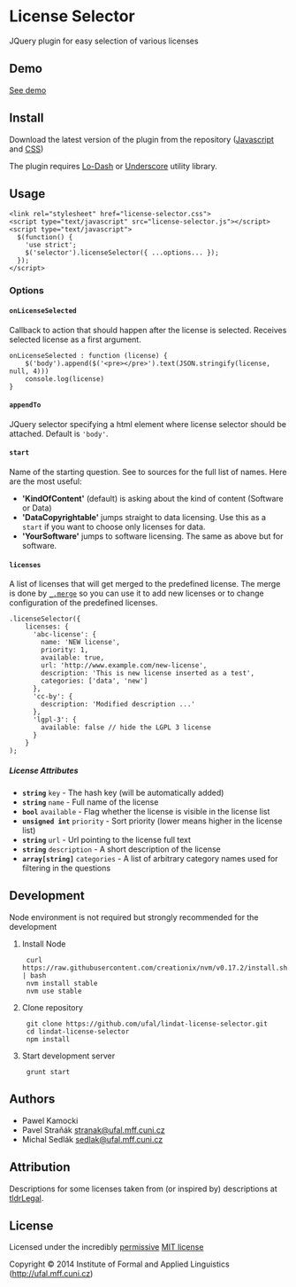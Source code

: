 
<!-- TITLE/ -->

# License Selector

<!-- /TITLE -->


<!-- DESCRIPTION/ -->

JQuery plugin for easy selection of various licenses

<!-- /DESCRIPTION -->

## Demo

[See demo](https://ufal.github.io/lindat-license-selector)


## Install

Download the latest version of the plugin from the repository
([Javascript](https://raw.githubusercontent.com/ufal/lindat-license-selector/master/lib/license-selector.js)
and [CSS](https://raw.githubusercontent.com/ufal/lindat-license-selector/master/lib/license-selector.css))

The plugin requires [Lo-Dash](http://lodash.com/) or [Underscore](http://underscorejs.org/) utility library.

## Usage
    <link rel="stylesheet" href="license-selector.css">
    <script type="text/javascript" src="license-selector.js"></script>
    <script type="text/javascript">
      $(function() {
        'use strict';
        $('selector').licenseSelector({ ...options... });
      });
    </script>

### Options

#### `onLicenseSelected`

Callback to action that should happen after the license is selected. Receives selected license as a first argument.

    onLicenseSelected : function (license) {
        $('body').append($('<pre></pre>').text(JSON.stringify(license, null, 4)))
        console.log(license)
    }

#### `appendTo`

JQuery selector specifying a html element where license selector should be attached. Default is `'body'`.

#### `start`

Name of the starting question. See to sources for the full list of names. Here are the most useful:

- **'KindOfContent'** (default) is asking about the kind of content (Software or Data)
- **'DataCopyrightable'** jumps straight to data licensing. Use this as a `start` if you want to choose only licenses for data.
- **'YourSoftware'** jumps to software licensing. The same as above but for software.

#### `licenses`

A list of licenses that will get merged to the predefined license. The merge is done by [`_.merge`](https://lodash.com/docs#merge) so you can use it to add new licenses or to change configuration of the predefined licenses.

    .licenseSelector({
        licenses: {
          'abc-license': {
            name: 'NEW license',
            priority: 1,
            available: true,
            url: 'http://www.example.com/new-license',
            description: 'This is new license inserted as a test',
            categories: ['data', 'new']
          },
          'cc-by': {
            description: 'Modified description ...'
          },
          'lgpl-3': {
            available: false // hide the LGPL 3 license
          }
        }
    );

##### License Attributes

- **`string`** `key` - The hash key (will be automatically added)
- **`string`** `name` - Full name of the license
- **`bool`** `available` - Flag whether the license is visible in the license list
- **`unsigned int`** `priority` - Sort priority (lower means higher in the license list)
- **`string`** `url` - Url pointing to the license full text
- **`string`** `description` - A short description of the license
- **`array[string]`** `categories` - A list of arbitrary category names used for filtering in the questions

## Development

Node environment is not required but strongly recommended for the development

1. Install Node
    
        curl https://raw.githubusercontent.com/creationix/nvm/v0.17.2/install.sh | bash
        nvm install stable
        nvm use stable

2. Clone repository
    
        git clone https://github.com/ufal/lindat-license-selector.git
        cd lindat-license-selector
        npm install

3. Start development server
    
        grunt start
    
## Authors

- Pawel Kamocki
- Pavel Straňák <stranak@ufal.mff.cuni.cz>
- Michal Sedlák <sedlak@ufal.mff.cuni.cz>

## Attribution

Descriptions for some licenses taken from (or inspired by) descriptions at [tldrLegal](https://tldrlegal.com).

<!-- LICENSE/ -->

## License

Licensed under the incredibly [permissive](http://en.wikipedia.org/wiki/Permissive_free_software_licence) [MIT license](http://creativecommons.org/licenses/MIT/)

Copyright &copy; 2014 Institute of Formal and Applied Linguistics (http://ufal.mff.cuni.cz)

<!-- /LICENSE -->
